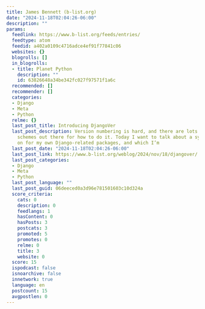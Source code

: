 ```yaml
---
title: James Bennett (b-list.org)
date: "2024-11-18T02:04:26-06:00"
description: ""
params:
  feedlink: https://www.b-list.org/feeds/entries/
  feedtype: atom
  feedid: a402a0109c4716adce4ef91f77841c06
  websites: {}
  blogrolls: []
  in_blogrolls:
  - title: Planet Python
    description: ""
    id: 63826648a34be342fc027f97571f1a6c
  recommended: []
  recommender: []
  categories:
  - Django
  - Meta
  - Python
  relme: {}
  last_post_title: Introducing DjangoVer
  last_post_description: Version numbering is hard, and there are lots of popular
    schemes out there for how to do it. Today I want to talk about a system I’ve settled
    on for my own Django-related packages, and which I’m
  last_post_date: "2024-11-18T02:04:26-06:00"
  last_post_link: https://www.b-list.org/weblog/2024/nov/18/djangover/
  last_post_categories:
  - Django
  - Meta
  - Python
  last_post_language: ""
  last_post_guid: 06deeced0a3d96e781501603c10d324a
  score_criteria:
    cats: 0
    description: 0
    feedlangs: 1
    hasContent: 0
    hasPosts: 3
    postcats: 3
    promoted: 5
    promotes: 0
    relme: 0
    title: 3
    website: 0
  score: 15
  ispodcast: false
  isnoarchive: false
  innetwork: true
  language: en
  postcount: 15
  avgpostlen: 0
---
```

